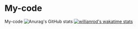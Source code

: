 # My-code
My-code
![Anurag's GitHub stats](https://github-readme-stats.vercel.app/api?username=Diamond534&show_icons=true&theme=radical)
[![willianrod's wakatime stats](https://github-readme-stats.vercel.app/api/wakatime?username=Diamond534)](https://github.com/anuraghazra/github-readme-stats)
